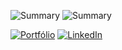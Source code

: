 ![Summary](https://github-profile-summary-cards.vercel.app/api/cards/repos-per-language?username=liperds&theme=github_dark)
![Summary](https://github-profile-summary-cards.vercel.app/api/cards/most-commit-language?username=liperds&theme=github_dark)


[![Portfólio](https://img.shields.io/badge/website-000000?style=for-the-badge&logo=About.me&logoColor=white)]([https://liperds.github.io/](https://portifolio-fyyq71vhd-felipe00007.vercel.app/))
[![LinkedIn](	https://img.shields.io/badge/LinkedIn-0077B5?style=for-the-badge&logo=linkedin&logoColor=white)](https://www.linkedin.com/in/liperds/)
